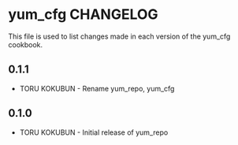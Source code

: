 yum_cfg CHANGELOG
==================

This file is used to list changes made in each version of the yum_cfg cookbook.

0.1.1
-----
- TORU KOKUBUN - Rename yum_repo, yum_cfg

0.1.0
-----
- TORU KOKUBUN - Initial release of yum_repo
